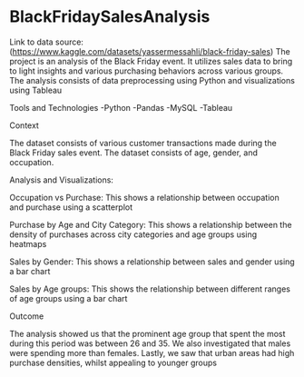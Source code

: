 # BlackFridaySalesAnalysis
Link to data source:(https://www.kaggle.com/datasets/yassermessahli/black-friday-sales)
The project is an analysis of the Black Friday event. It utilizes sales data to bring to light insights and various purchasing behaviors across various groups. The analysis consists of data preprocessing using Python and visualizations using Tableau

Tools and Technologies 
-Python
-Pandas
-MySQL
-Tableau

Context

The dataset consists of various customer transactions made during the Black Friday sales event. The dataset consists of age, gender, and occupation.

Analysis and Visualizations:

Occupation vs Purchase: This shows a relationship between occupation and purchase using a scatterplot

Purchase by Age and City Category: This shows a relationship between the density of purchases across city categories and age groups using heatmaps

Sales by Gender: This shows a relationship between sales and gender using a bar chart 

Sales by Age groups: This shows the relationship between different ranges of age groups using a bar chart

Outcome

The analysis showed us that the prominent age group that spent the most during this period was between 26 and 35. We also investigated that males were spending more than females. Lastly, we saw that urban areas had high purchase densities, whilst appealing to younger groups


